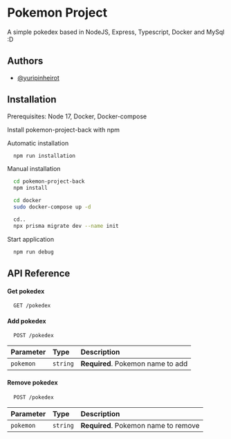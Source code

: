 
# Pokemon Project

A simple pokedex based in NodeJS, Express, Typescript, Docker and MySql :D


## Authors

- [@yuripinheirot](https://github.com/yuripinheirot)


## Installation
Prerequisites: Node 17, Docker, Docker-compose

Install pokemon-project-back with npm

Automatic installation
```bash
  npm run installation
```

Manual installation
```bash
  cd pokemon-project-back
  npm install

  cd docker
  sudo docker-compose up -d 

  cd..
  npx prisma migrate dev --name init
```

Start application
```bash
  npm run debug
```
## API Reference

#### Get pokedex

```http
  GET /pokedex
```

#### Add pokedex

```http
  POST /pokedex
```

| Parameter | Type     | Description                       |
| :-------- | :------- | :-------------------------------- |
| `pokemon` | `string` | **Required**. Pokemon name to add |

#### Remove pokedex

```http
  POST /pokedex
```

| Parameter | Type     | Description                       |
| :-------- | :------- | :-------------------------------- |
| `pokemon` | `string` | **Required**. Pokemon name to remove |
